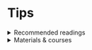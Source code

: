 # Tips

<details>
  <summary>Recommended readings</summary>
  
  <summary> Google Earth Engine and Artificial Intelligence (AI): A Comprehensive Review</summary>
📄 In this article, the authors provided a systematic review of relevant literature to identify recent research that incorporates AI methods in GEE.
Then, they discuss some of the major challenges of integrating GEE and AI and identify several priorities for future research.

🟢 Here are some important points and info from the paper that I would like to highlight:

➡️ About 25 PB of data are being generated per day at Google, a significant portion of which is spatio-temporal data.

➡️ The primary applications that have applied GEE integrated with AI are crop, LULC, vegetation, wetland, water, and forest.

➡️ Land cover classification is the 2nd-most-developed domain area using GEE and AI, followed by forest and deforestation monitoring.

➡️ The primary study areas are China, Brazil and USA.

➡️ The most-used remote sensing data types are Landsat 8 OLI, Landsat 5 TM, Landsat 7 ETM+.

➡️ Random Forest, Support Vector Machine and Classification and Regression Tree are the most popular Machine Learning models.

➡️ The top evaluation metrics used are: overall accuracy, producer's accuracy, user's accuracy and Kappa.

➡️ SAR imagery is often used in water mapping of flood monitoring analyses because of its ability to see through clouds and work over spatial scales.

⚠️ GEE compute limits:

➡️  Authors often ran into memory errors when analyzing too many field samples/observations.

➡️  This also happened when the size of the author's input data was too large more generally and it was difficult to know beforehand if intermediate processing steps would trigger this error.

➡️  Many authors had to export data as part of their analysis to access functionality not on GEE or because using GEE would make them run out of the amount of free compute provided. For example, every image uploaded to GEE is limited to 10 GB. As the authors used subcentimeter drone imagery, they had to downsize each image before uploading it, resulting in a loss of resolution.

📰 [*Check out this paper*](https://www.mdpi.com/2072-4292/14/14/3253)

<div align="center">
<img src="https://github.com/rafaelatiengo/Tips/blob/main/Images/GEE_AI.png" width="700" height="700" />
</div>


<summary>Fifty years of Landsat science and impacts</summary>

  Uncover the incredible story of Landsat's 50-year journey! Discover how this pioneering remote sensing technology has transformed our understanding of Earth and its dynamic changes.

📰 [*Check out this paper*](https://www.sciencedirect.com/science/article/pii/S0034425722003054)

<div align="center">
<img src="https://github.com/rafaelatiengo/Tips/blob/main/Images/Landsat_50y.png" width="700" height="700" />
</div>

<summary> Google Earth Engine: A Global Analysis and Future Trends</summary>
Are you interested in understanding the primary applications of the Google Earth Engine? 
Would you like to know which articles are most frequently cited? 
Which nations are at the forefront of utilizing this platform?

📰 [*Check out this paper*](https://www.mdpi.com/2072-4292/15/14/3675)

<div align="center">
<img src="https://github.com/rafaelatiengo/Tips/blob/main/Images/GEE_Global_Analysis.png" width="700" height="700"/>
</div>
</details>


<details>
<summary>Materials & courses</summary>
</details>
